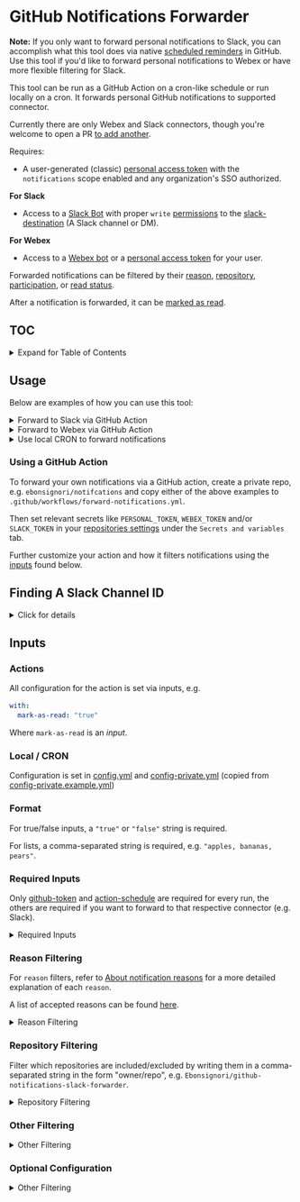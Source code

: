 # GitHub Notifications Forwarder

**Note:** If you only want to forward personal notifications to Slack, you can accomplish what this tool does via native [scheduled reminders](https://docs.github.com/en/account-and-profile/setting-up-and-managing-your-personal-account-on-github/managing-your-membership-in-organizations/managing-your-scheduled-reminders) in GitHub. Use this tool if you'd like to forward personal notifications to Webex or have more flexible filtering for Slack.

This tool can be run as a GitHub Action on a cron-like schedule or run locally on a cron. It forwards personal GitHub notifications to supported connector.

Currently there are only Webex and Slack connectors, though you're welcome to open a PR [to add another](./src/connectors).

Requires:

- A user-generated (classic) [personal access token](https://github.com/settings/tokens) with the `notifications` scope enabled and any organization's SSO authorized.

**For Slack**

- Access to a [Slack Bot](https://api.slack.com/bot-users) with proper `write` [permissions](https://api.slack.com/scopes) to the [slack-destination](#slack-destination) (A Slack channel or DM).

**For Webex**

- Access to a [Webex bot](https://developer.webex.com/docs/bots) or a [personal access token](https://developer.webex.com/docs/getting-your-personal-access-token) for your user.

Forwarded notifications can be filtered by their [reason](#reason-filtering), [repository](#repository-filtering), [participation](#filter-only-participating), or [read status](#filter-only-unread).

After a notification is forwarded, it can be [marked as read](#mark-as-read).

## TOC

<details>
  <summary>Expand for Table of Contents</summary>

- [Usage](#usage)
- [Finding a Slack Channel ID](#finding-the-channel-id)
- [Inputs](#inputs)
  - [Required Inputs](#required-inputs)
    - [`action-schedule`](#action-schedule)
    - [`github-token`](#github-token)
    - [`webex-token`](#webex-token)
    - [`webex-email`](#webex-email)
    - [`slack-token`](#slack-token)
    - [`slack-destination`](#slack-destination)
  - [Reason Filtering](#reason-filtering)
    - [`filter-include-reasons`](#filter-include-reasons)
    - [`filter-exclude-reasons`](#filter-exclude-reasons)
  - [Repository Filtering](#repository-filtering)
    - [`filter-include-repositories`](#filter-include-repositories)
    - [`filter-exclude-repositories`](#filter-exclude-repositories)
  - [Other Filtering](#other-filtering)
    - [`filter-only-participating`](#filter-only-participating)
    - [`filter-only-unread`](#filter-only-unread)
  - [Optional Configuration](#optional-configuration)
    - [`mark-as-read`](#mark-as-read)
    - [`sort-oldest-first`](#sort-oldest-first)
    - [`timezone`](#timezone)
    - [`date-format`](#date-format)
    - [`time-format`](#time-format)
    - [`rollup-notifications`](#rollup-notifications)
    - [`since-last-run`](#since-last-run)
    - [`paginate-all`](#paginate-all)
    - [`debug-logging`](#debug-logging)

</details>

## Usage

Below are examples of how you can use this tool:

<details>
  <summary>Forward to Slack via GitHub Action</summary>

### Action that forwards notifications to a Slack channel with channel id = `"abc1234"`

Runs every 3 hours (`0 */3 * * *`) to forward the past 3 hours of notifications

```yml
name: Forward Notifications to Slack

on:
  schedule:
    # Forwards notifications every 3 hours if there are new notifications
    # If you change this value to a different interval, update action-schedule found below to match it
    - cron: "0 */3 * * *"

jobs:
  forward-notifications:
    runs-on: ubuntu-latest
    steps:
      - name: Forward Notifications
        uses: "Ebonsignori/github-notifications-slack-forwarder"
        with:
          # Every 3 hours, must match on.schedule.cron
          action-schedule: "0 */3 * * *"
          # Set PERSONAL_TOKEN in your repo secrets
          github-token: ${{ secrets.PERSONAL_TOKEN }}
          # Set SLACK_TOKEN in your repo secrets
          slack-token: ${{ secrets.SLACK_TOKEN }}
          slack-destination: "abc1234"
          timezone: "PST"
```

</details>

<details>
  <summary>Forward to Webex via GitHub Action</summary>

### Action that forwards notifications to `user@gmail.com` in Webex

Runs every 3 hours (`0 */3 * * *`) to forward the past 3 hours of notifications

```yml
name: Forward Notifications to Webex

on:
  schedule:
    # Forwards notifications every 3 hours if there are new notifications
    # If you change this value to a different interval, update action-schedule found below to match it
    - cron: "0 */3 * * *"

jobs:
  forward-notifications:
    runs-on: ubuntu-latest
    steps:
      - name: Forward Notifications
        uses: "Ebonsignori/github-notifications-slack-forwarder"
        with:
          # Every 3 hours, must match on.schedule.cron
          action-schedule: "0 */3 * * *"
          # Set PERSONAL_TOKEN in your repo secrets
          github-token: ${{ secrets.PERSONAL_TOKEN }}
          # Set WEBEX in your repo secrets
          webex-token: ${{ secrets.WEBEX_TOKEN }}
          webex-email: "user@gmail.com"
          timezone: "PST"
```

</details>

<details>
  <summary>Use local CRON to forward notifications</summary>

1. Clone this repo
1. Copy `config-private.example.yml` to `config-private.yml` and fill in the necessary secrets for your configuration
1. Further configure this tools configuration in [config.yml](config.yml)
1. Make sure you have NodeJS v18+ installed locally
1. Setup a cron job on your local system with a path to the NodeJS executable, `node <your-cloned-directory-location>/dist/local/index.js`

</details>

### Using a GitHub Action

To forward your own notifications via a GitHub action, create a private repo, e.g. `ebonsignori/notifcations` and copy either of the above examples to `.github/workflows/forward-notifications.yml`.

Then set relevant secrets like `PERSONAL_TOKEN`, `WEBEX_TOKEN` and/or `SLACK_TOKEN` in your [repositories settings](https://docs.github.com/en/actions/security-guides/encrypted-secrets#creating-encrypted-secrets-for-a-repository) under the `Secrets and variables` tab.

Further customize your action and how it filters notifications using the [inputs](#inputs) found below.

## Finding A Slack Channel ID

<details>
  <summary>Click for details</summary>
  In order for a Slack bot to DM you, it needs privileges to.

In order for your bot to post to a Slack channel, you need to invite it with `/invite @botname`.

To find the channel's [slack-destination](#slack-destination), you can press on the channel's name or at the top of your DMs to find the "Channel ID".

![Finding the channel ID](./docs/finding-channel-id.png)

</details>

## Inputs

### Actions

All configuration for the action is set via inputs, e.g.

```yml
with:
  mark-as-read: "true"
```

Where `mark-as-read` is an _input_.

### Local / CRON

Configuration is set in [config.yml](config.yml) and [config-private.yml](config-private.yml) (copied from [config-private.example.yml](config-private.example.yml))

### Format

For true/false inputs, a `"true"` or `"false"` string is required.

For lists, a comma-separated string is required, e.g. `"apples, bananas, pears"`.

### Required Inputs

Only [github-token](#github-token) and [action-schedule](#action-schedule) are required for every run, the others are required if you want to forward to that respective connector (e.g. Slack).

<details>
  <summary>Required Inputs</summary>

#### `action-schedule`

The schedule used by the workflow cron that this action is called from.

e.g. Use `"0 */3 * * *"` to check every three hours for the past 3 hours of notifications.

You can use [Crontab.guru](https://crontab.guru/) to find a schedule that works for you.

#### `github-token`

A (classic) [personal access token](https://github.com/settings/tokens) with the `notifications` scope checked. Store the token in your repository's secrets and access it in the action as an input, e.g. `${{ secrets.PERSONAL_TOKEN }}`.

If you receive notifications for a private organization, you need to authorize that organization's SSO from the tokens page. Select `Configure SSO` and authorize the desired organization(s).

#### `webex-token`

A token for a Webex Bot or User that has permissions to send messages to [webex-email](#webex-email). Store token in your repository's secrets and access it in the action as an input, e.g. `${{ secrets.WEBEX_TOKEN}}`.

#### `webex-email`

The email of the Webex user that you want to receive personal Slack notifications in their DMS.

#### `slack-token`

A token for a Slack App that is invited into the [slack-destination](#slack-destination) and has permissions to post there. Store token in your repository's secrets and access it in the action as an input, e.g. `${{ secrets.SLACK_TOKEN }}`.

#### `slack-destination`

The ID of a slack channel or DM that you wish your notifications to go to. See [Finding The Channel ID](#finding-the-channel-id) for how to find the ID of your preferred destination.

</details>

### Reason Filtering

For `reason` filters, refer to [About notification reasons](https://docs.github.com/en/rest/activity/notifications#about-notification-reasons) for a more detailed explanation of each `reason`.

A list of accepted reasons can be found [here](https://github.com/Ebonsignori/github-notifications-slack-forwarder/blob/main/action.yml#L19).

<details>
  <summary>Reason Filtering</summary>

#### `filter-include-reasons`

Limits the included notifications to the list of `reason`s included in a comma-separated string, e.g. `"assign, author, comment, mention, review_requested"`.

Defaults to all `reason`s.

#### `filter-exclude-reasons`

Omits notifications with the listed `reason`s from forwarding to slack using a comma-separated string, e.g. `"security_alert, "push"`.

Defaults to all no `reason`s.

</details>

### Repository Filtering

Filter which repositories are included/excluded by writing them in a comma-separated string in the form "owner/repo", e.g. `Ebonsignori/github-notifications-slack-forwarder`.

<details>
  <summary>Repository Filtering</summary>

#### `filter-include-repositories`

Limits the forwarded notifications to the list of repositories included in a comma-separated string, e.g. `"github/github, Ebonsignori/my-sites"`.

Defaults to empty, `""` which allows all repositories to be included.

#### `filter-exclude-repositories`

Omits forwarding notifications that are in repositories included in the comma-separated string, e.g. `github/howie`.

Defaults to empty, `""` which filters out no repositories.

</details>

### Other Filtering

<details>
  <summary>Other Filtering</summary>

#### `filter-only-participating`

Set to `"true"` to only forward notifications in which the user is directly participating or mentioned in.

Defaults to `"false"`.

#### `filter-only-unread`

Set to `"false"` to include notifications marked as "read".

Defaults to `"true"`.

</details>

### Optional Configuration

<details>
  <summary>Other Filtering</summary>

#### `mark-as-read`

Set to `"true"` to mark forwarded notifications as "read".

Defaults to `"true"`.

#### `sort-oldest-first`

Sort Slack message(s) by oldest notifications first.

Defaults to `"true"`.

#### `timezone`

Timezone you're located in for displaying dates and times in Slack messages.

**Note** You can set this for display, but the timezone of the action runner should not be changed from its default "UTC".

Defaults to `"UTC"`.

#### `date-format`

Customize dates in Slack messages using [dayjs Date format](https://day.js.org/docs/en/display/format).

Defaults to `"M/DD h:mm A"`.

#### `time-format`

Customize times in Slack messages using [dayjs Date format](https://day.js.org/docs/en/display/format).

Defaults to `"h:mm A"`.

#### `rollup-notifications`

By default notifications are sent as a single Slack message.

Set to "false" to send a new Slack messages for each notification (may run into rate limiting problems depending on bot limits).

Defaults to `"true"`.

#### `since-last-run`

Checks the last 100 notifications since the last [action-schedule](#action-schedule) was fired. Set to `"false"` to check the last 100 notifications regardless of the last [action-schedule](#action-schedule).

You disabled, recommended to have [filter-only-unread](#filter-only-unread) set to `"true"`

Defaults to `"true"`.

#### `paginate-all`

With [since-last-run](#since-last-run) enabled, the action checks the last 100 notifications since the last [action-schedule](#action-schedule) was fired. Set to `"true"` to check **all** existing notifications at the cost of a bigger fetch.

Useful if you receive a lot of notifications and not all are being forwarded to you, for instance if you have an `action-schedule` with long gaps between runs, or if you'd like to run once with [mark-as-read](#mark-as-read) set to `"true"` to mark every backlogged notification as `"true"`.

[]() it will take a long time to run and might hit the GitHub API rate limit. Use with caution.

Defaults to `"false"`.

#### `debug-logging`

Set to `true` to enable debug logging and an [artifact upload](https://docs.github.com/en/actions/using-workflows/storing-workflow-data-as-artifacts) of any notifications.

</summary>
